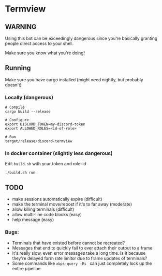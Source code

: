 # Termview

## WARNING

Using this bot can be exceedingly dangerous since you're basically granting people direct access to your shell. 

Make sure you know what you're doing! 

## Running

Make sure you have cargo installed (might need nightly, but probably doesn't)

### Locally (dangerous)

```
# Compile
cargo build --release

# Configure
export DISCORD_TOKEN=my-discord-token
export ALLOWED_ROLES=<id-of-role>

# Run
target/release/discord-termview
```

### In docker container (slightly less dangerous)

Edit `build.sh` with your token and role-id

`./build.sh run`

## TODO

 * make sessions automatically expire (difficult)
 * make the terminal move/repost if it's to far away (moderate)
 * allow killing terminals (difficult)
 * allow multi-line code blocks (easy)
 * help message (easy)

### Bugs: 

 * Terminals that have existed before cannot be recreated? 
 * Messages that end to quickly fail to ever attach their output to a frame
 * It's really slow, even error messages take a long time. Is it because they're delayed form rate limitor due to frame updates of terminals?
 * Some commands like `xbps-query -Rs ` can just completely lock up the entire pipeline
